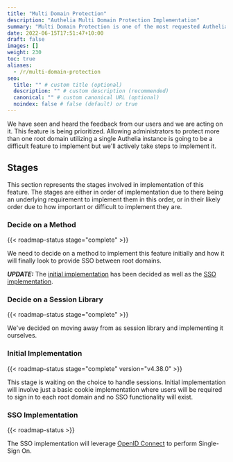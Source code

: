 ```yaml
---
title: "Multi Domain Protection"
description: "Authelia Multi Domain Protection Implementation"
summary: "Multi Domain Protection is one of the most requested Authelia features."
date: 2022-06-15T17:51:47+10:00
draft: false
images: []
weight: 230
toc: true
aliases:
  - /r/multi-domain-protection
seo:
  title: "" # custom title (optional)
  description: "" # custom description (recommended)
  canonical: "" # custom canonical URL (optional)
  noindex: false # false (default) or true
---
```


We have seen and heard the feedback from our users and we are acting on it. This feature is being prioritized. Allowing
administrators to protect more than one root domain utilizing a single Authelia instance is going to be a difficult
feature to implement but we'll actively take steps to implement it.

## Stages

This section represents the stages involved in implementation of this feature. The stages are either in order of
implementation due to there being an underlying requirement to implement them in this order, or in their likely order
due to how important or difficult to implement they are.

### Decide on a Method

{{< roadmap-status stage="complete" >}}

We need to decide on a method to implement this feature initially and how it will finally look to provide SSO between
root domains.

*__UPDATE:__* The [initial implementation](#initial-implementation) has been decided as well as the
[SSO implementation](#sso-implementation).

### Decide on a Session Library

{{< roadmap-status stage="complete" >}}

We've decided on moving away from as session library and implementing it ourselves.

### Initial Implementation

{{< roadmap-status stage="complete" version="v4.38.0" >}}

This stage is waiting on the choice to handle sessions. Initial implementation will involve just a basic cookie
implementation where users will be required to sign in to each root domain and no SSO functionality will exist.

### SSO Implementation

{{< roadmap-status >}}

The SSO implementation will leverage [OpenID Connect](openid-connect.md) to perform Single-Sign On.
